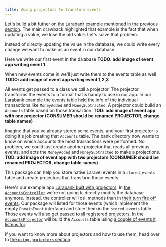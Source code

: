 ```yaml
---
title: Using projectors to transform events
---
```


Let's build a bit futher on the [Larabank example](https://github.com/spatie/larabank-traditional) mentioned in [the previous section](https://docs.spatie.be/laravel-event-projector/v2/getting-familiar-with-event-sourcing/the-traditional-application). The main drawback highlighted that example is the fact that when updating a value, we lose the old value. Let's solve that problem.

Instead of directly updating the value in the database, we could write every change we want to make as an event in our database.

Here we write our first event in the database
**TODO: add image of event app writing event 1**

When new events come in we'll just write them to the events table as well
**TODO: add image of event app wrting event 1,2,3**

All events get passed to a class we call a projector. The projector transforms the events to a format that is handy to use in our app. In our Larabank example the events table hold the info of the individual transactions like `MoneyAdded` and `MoneySubtracted`. A projector could build an `Accounts` table based on those transaction.
**TOD: add image of event app with one projector (CONSUMER should be renamed PROJECTOR, change table names)**

Imagine that you've already stored some events, and your first projector is doing it's job creating that `Accounts` table. The bank directory now wants to know on which accounts the most transactions were performed. No problem, we could just create another projector that reads all previous events, and acts the `MoneyAdded` and `MoneySubtracted` to make a projections.
**TOD: add image of event app with two projectors (CONSUMER should be renamed PROJECTOR, change table names)**

This package can help you store native Laravel events in a `stored_events` table and create projectors that transform those events. 

Here's our example app [Larabank built with projectors](https://github.com/spatie/larabank-event-projector). In [the `AccountsController`](https://github.com/spatie/larabank-event-projector/blob/d02fd1de7f31f4b915c05df79d9ba61440f9e6b5/app/Http/Controllers/AccountsController.php#L20-L36) we're not going to directly modify the database anymore. Instead, the controller will call methods than in [their turn fire off events](https://github.com/spatie/larabank-event-projector/blob/master/app/Account.php#L15-L42). Our package will listed for those events (which implement the empty `DomainEvent` interface) and store them in the `stored_events` table. Those events will also get passed to [all registered projectors](https://github.com/spatie/larabank-event-projector/blob/d02fd1de7f31f4b915c05df79d9ba61440f9e6b5/config/event-projector.php#L14). In the [`AccountsProjector`](https://github.com/spatie/larabank-event-projector/blob/d02fd1de7f31f4b915c05df79d9ba61440f9e6b5/app/Projectors/AccountsProjector.php) will build the `Accounts` table using [a couple of events it listens for](https://github.com/spatie/larabank-event-projector/blob/d02fd1de7f31f4b915c05df79d9ba61440f9e6b5/app/Projectors/AccountsProjector.php#L17-L22).

If you want to know more about projectors and how to use them, head over to [the `using-projectors` section](https://docs.spatie.be/laravel-event-projector/v2/using-projectors/writing-your-first-projector).
